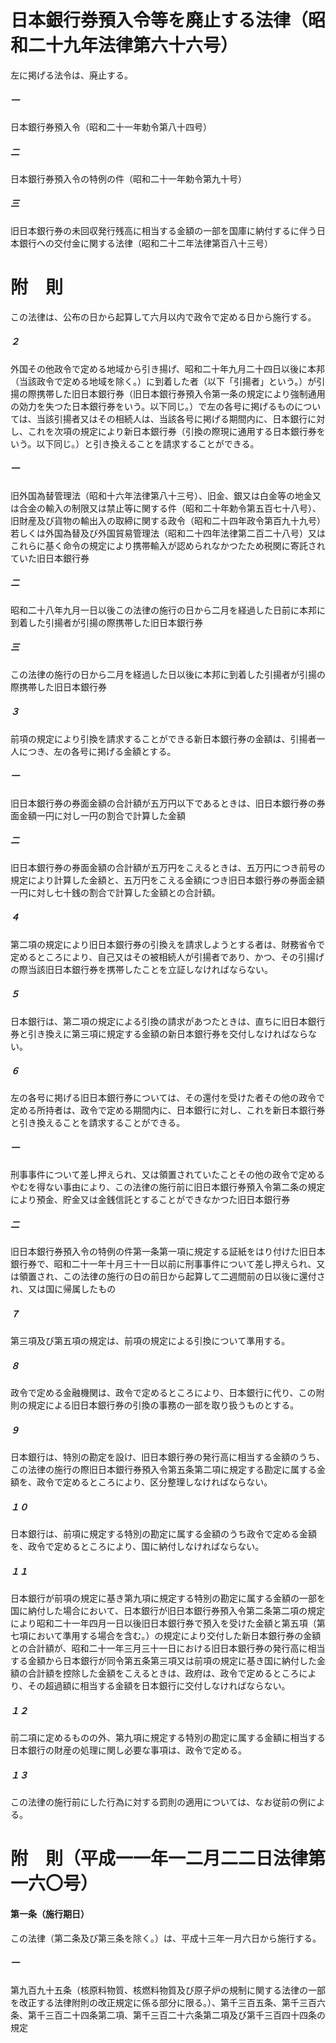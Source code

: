 # 日本銀行券預入令等を廃止する法律（昭和二十九年法律第六十六号）
左に掲げる法令は、廃止する。
##### 一
日本銀行券預入令（昭和二十一年勅令第八十四号）
##### 二
日本銀行券預入令の特例の件（昭和二十一年勅令第九十号）
##### 三
旧日本銀行券の未回収発行残高に相当する金額の一部を国庫に納付するに伴う日本銀行への交付金に関する法律（昭和二十二年法律第百八十三号）
# 附　則
この法律は、公布の日から起算して六月以内で政令で定める日から施行する。
##### ２
外国その他政令で定める地域から引き揚げ、昭和二十年九月二十四日以後に本邦（当該政令で定める地域を除く。）に到着した者（以下「引揚者」という。）が引揚の際携帯した旧日本銀行券（旧日本銀行券預入令第一条の規定により強制通用の効力を失つた日本銀行券をいう。以下同じ。）で左の各号に掲げるものについては、当該引揚者又はその相続人は、当該各号に掲げる期間内に、日本銀行に対し、これを次項の規定により新日本銀行券（引換の際現に通用する日本銀行券をいう。以下同じ。）と引き換えることを請求することができる。
##### 一
旧外国為替管理法（昭和十六年法律第八十三号）、旧金、銀又は白金等の地金又は合金の輸入の制限又は禁止等に関する件（昭和二十年勅令第五百七十八号）、旧財産及び貨物の輸出入の取締に関する政令（昭和二十四年政令第百九十九号）若しくは外国為替及び外国貿易管理法（昭和二十四年法律第二百二十八号）又はこれらに基く命令の規定により携帯輸入が認められなかつたため税関に寄託されていた旧日本銀行券
##### 二
昭和二十八年九月一日以後この法律の施行の日から二月を経過した日前に本邦に到着した引揚者が引揚の際携帯した旧日本銀行券
##### 三
この法律の施行の日から二月を経過した日以後に本邦に到着した引揚者が引揚の際携帯した旧日本銀行券
##### ３
前項の規定により引換を請求することができる新日本銀行券の金額は、引揚者一人につき、左の各号に掲げる金額とする。
##### 一
旧日本銀行券の券面金額の合計額が五万円以下であるときは、旧日本銀行券の券面金額一円に対し一円の割合で計算した金額
##### 二
旧日本銀行券の券面金額の合計額が五万円をこえるときは、五万円につき前号の規定により計算した金額と、五万円をこえる金額につき旧日本銀行券の券面金額一円に対し七十銭の割合で計算した金額との合計額。
##### ４
第二項の規定により旧日本銀行券の引換えを請求しようとする者は、財務省令で定めるところにより、自己又はその被相続人が引揚者であり、かつ、その引揚げの際当該旧日本銀行券を携帯したことを立証しなければならない。
##### ５
日本銀行は、第二項の規定による引換の請求があつたときは、直ちに旧日本銀行券と引き換えに第三項に規定する金額の新日本銀行券を交付しなければならない。
##### ６
左の各号に掲げる旧日本銀行券については、その還付を受けた者その他の政令で定める所持者は、政令で定める期間内に、日本銀行に対し、これを新日本銀行券と引き換えることを請求することができる。
##### 一
刑事事件について差し押えられ、又は領置されていたことその他の政令で定めるやむを得ない事由により、この法律の施行前に旧日本銀行券預入令第二条の規定により預金、貯金又は金銭信託とすることができなかつた旧日本銀行券
##### 二
旧日本銀行券預入令の特例の件第一条第一項に規定する証紙をはり付けた旧日本銀行券で、昭和二十一年十月三十一日以前に刑事事件について差し押えられ、又は領置され、この法律の施行の日の前日から起算して二週間前の日以後に還付され、又は国に帰属したもの
##### ７
第三項及び第五項の規定は、前項の規定による引換について準用する。
##### ８
政令で定める金融機関は、政令で定めるところにより、日本銀行に代り、この附則の規定による旧日本銀行券の引換の事務の一部を取り扱うものとする。
##### ９
日本銀行は、特別の勘定を設け、旧日本銀行券の発行高に相当する金額のうち、この法律の施行の際旧日本銀行券預入令第五条第二項に規定する勘定に属する金額を、政令で定めるところにより、区分整理しなければならない。
##### １０
日本銀行は、前項に規定する特別の勘定に属する金額のうち政令で定める金額を、政令で定めるところにより、国に納付しなければならない。
##### １１
日本銀行が前項の規定に基き第九項に規定する特別の勘定に属する金額の一部を国に納付した場合において、日本銀行が旧日本銀行券預入令第二条第二項の規定により昭和二十一年四月一日以後旧日本銀行券で預入を受けた金額と第五項（第七項において準用する場合を含む。）の規定により交付した新日本銀行券の金額との合計額が、昭和二十一年三月三十一日における旧日本銀行券の発行高に相当する金額から日本銀行が同令第五条第三項又は前項の規定に基き国に納付した金額の合計額を控除した金額をこえるときは、政府は、政令で定めるところにより、その超過額に相当する金額を日本銀行に交付しなければならない。
##### １２
前二項に定めるものの外、第九項に規定する特別の勘定に属する金額に相当する日本銀行の財産の処理に関し必要な事項は、政令で定める。
##### １３
この法律の施行前にした行為に対する罰則の適用については、なお従前の例による。
# 附　則（平成一一年一二月二二日法律第一六〇号）
#### 第一条（施行期日）
この法律（第二条及び第三条を除く。）は、平成十三年一月六日から施行する。
##### 一
第九百九十五条（核原料物質、核燃料物質及び原子炉の規制に関する法律の一部を改正する法律附則の改正規定に係る部分に限る。）、第千三百五条、第千三百六条、第千三百二十四条第二項、第千三百二十六条第二項及び第千三百四十四条の規定
